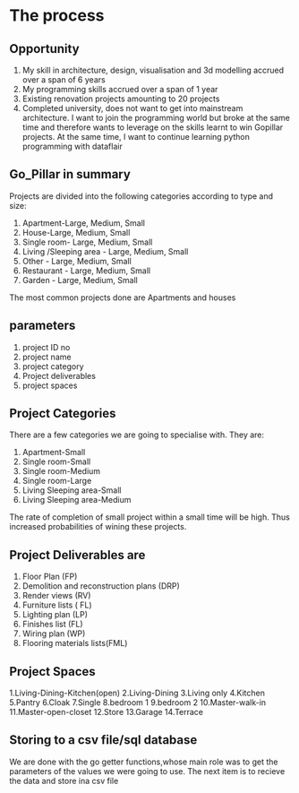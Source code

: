 # The process


## Opportunity
1. My skill in architecture, design, visualisation and 3d modelling accrued over a span of 6 years
2. My programming skills accrued over a span of 1 year
3. Existing renovation projects amounting to 20 projects 
4. Completed university, does not want to get into mainstream architecture. I want to join the programming world
   but broke at the same time and therefore wants to leverage on the skills learnt to win Gopillar projects. 
   At the same time, I want to continue learning python programming with dataflair
   


## Go_Pillar in summary

Projects are divided into the following categories according to type and size:
1. Apartment-Large, Medium, Small
2. House-Large, Medium, Small
3. Single room- Large, Medium, Small
4. Living /Sleeping area - Large, Medium, Small
5. Other - Large, Medium, Small
5. Restaurant - Large, Medium, Small
5. Garden - Large, Medium, Small


The most common projects done are Apartments and houses

## parameters

1. project ID no
2. project name
3. project category
4. Project deliverables
5. project spaces

## Project Categories
There are a few categories we are going to specialise with. 
They are:
1. Apartment-Small
2. Single room-Small
3. Single room-Medium
4. Single room-Large
5. Living Sleeping area-Small
6. Living Sleeping area-Medium

The rate of completion of small project within a
small time will be high. Thus increased probabilities of 
wining these projects.


## Project Deliverables are 
1. Floor Plan (FP)
2. Demolition and reconstruction plans (DRP)
3. Render views (RV)
4. Furniture lists ( FL)
5. Lighting plan (LP)
6. Finishes list (FL)
7. Wiring plan (WP)
8. Flooring materials lists(FML)


## Project Spaces
1.Living-Dining-Kitchen(open)
2.Living-Dining
3.Living only
4.Kitchen
5.Pantry
6.Cloak 
7.Single
8.bedroom 1
9.bedroom 2
10.Master-walk-in
11.Master-open-closet
12.Store
13.Garage
14.Terrace


## Storing to a csv file/sql database
We are done with the go getter functions,whose main role was to get the
parameters of the values we were going to use.
The next item is to recieve the data and store ina csv file
